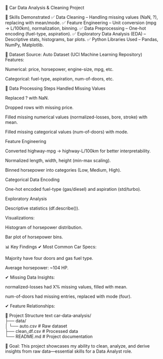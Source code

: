 🚗 Car Data Analysis & Cleaning Project


📌 Skills Demonstrated
✅ Data Cleaning – Handling missing values (NaN, ?), replacing with mean/mode.
✅ Feature Engineering – Unit conversion (mpg → L/100km), normalization, binning.
✅ Data Preprocessing – One-hot encoding (fuel-type, aspiration).
✅ Exploratory Data Analysis (EDA) – Descriptive stats, histograms, bar plots.
✅ Python Libraries Used – Pandas, NumPy, Matplotlib.

📂 Dataset
Source: Auto Dataset (UCI Machine Learning Repository)
Features:

Numerical: price, horsepower, engine-size, mpg, etc.

Categorical: fuel-type, aspiration, num-of-doors, etc.


🔧 Data Processing Steps
Handled Missing Values

Replaced ? with NaN.

Dropped rows with missing price.

Filled missing numerical values (normalized-losses, bore, stroke) with mean.

Filled missing categorical values (num-of-doors) with mode.

Feature Engineering

Converted highway-mpg → highway-L/100km for better interpretability.

Normalized length, width, height (min-max scaling).

Binned horsepower into categories (Low, Medium, High).

Categorical Data Encoding

One-hot encoded fuel-type (gas/diesel) and aspiration (std/turbo).

Exploratory Analysis

Descriptive statistics (df.describe()).

Visualizations:

Histogram of horsepower distribution.

Bar plot of horsepower bins.

📊 Key Findings
✔ Most Common Car Specs:

Majority have four doors and gas fuel type.

Average horsepower: ~104 HP.

✔ Missing Data Insights:

normalized-losses had X% missing values, filled with mean.

num-of-doors had missing entries, replaced with mode (four).

✔ Feature Relationships:

📂 Project Structure
text
car-data-analysis/  
├── data/  
│   └── auto.csv            # Raw dataset  
├── clean_df.csv            # Processed data  
└── README.md               # Project documentation  

🎯 Goal: This project showcases my ability to clean, analyze, and derive insights from raw data—essential skills for a Data Analyst role.
